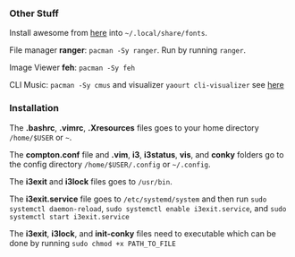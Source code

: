 ### Other Stuff
Install awesome from [here](http://fontawesome.io/) into `~/.local/share/fonts`.

File manager __ranger__: `pacman -Sy ranger`. Run by running `ranger`.

Image Viewer __feh__: `pacman -Sy feh`

CLI Music: `pacman -Sy cmus` and visualizer `yaourt cli-visualizer` see [here](https://github.com/dpayne/cli-visualizer)
### Installation
The __.bashrc__, __.vimrc__, __.Xresources__ files goes to your home directory `/home/$USER` or `~`.

The __compton.conf__ file and __.vim__, __i3__, __i3status__, __vis__, and __conky__ folders go to the config directory `/home/$USER/.config` or `~/.config`.

The __i3exit__ and __i3lock__ files goes to `/usr/bin`.

The __i3exit.service__ file goes to `/etc/systemd/system` and then run `sudo systemctl daemon-reload`, `sudo systemctl enable i3exit.service`, and `sudo systemctl start i3exit.service`

The __i3exit__, __i3lock__, and __init-conky__ files need to executable which can be done by running `sudo chmod +x PATH_TO_FILE`
